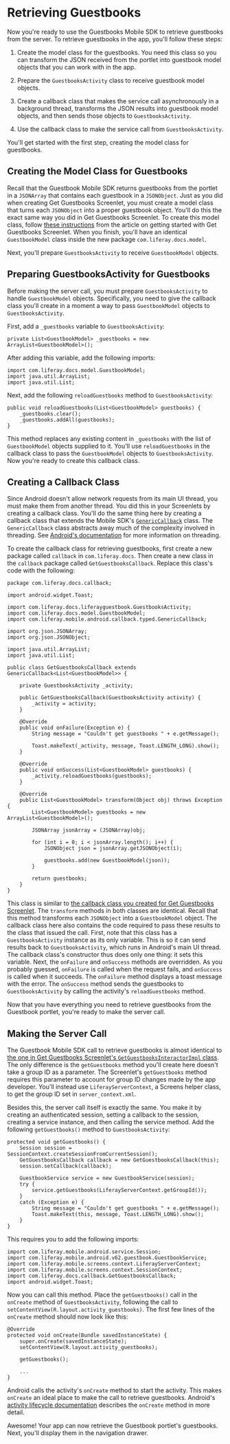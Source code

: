 # Retrieving Guestbooks [](id=retrieving-guestbooks)

Now you're ready to use the Guestbooks Mobile SDK to retrieve guestbooks from 
the server. To retrieve guestbooks in the app, you'll follow these steps:

1. Create the model class for the guestbooks. You need this class so you can 
   transform the JSON received from the portlet into guestbook model objects 
   that you can work with in the app. 

2. Prepare the `GuestbooksActivity` class to receive guestbook model objects.

3. Create a callback class that makes the service call asynchronously in a 
   background thread, transforms the JSON results into guestbook model objects, 
   and then sends those objects to `GuestbooksActivity`.

4. Use the callback class to make the service call from `GuestbooksActivity`. 

You'll get started with the first step, creating the model class for guestbooks.

## Creating the Model Class for Guestbooks [](id=creating-the-model-class-for-guestbooks)

Recall that the Guestbook Mobile SDK returns guestbooks from the portlet in a 
`JSONArray` that contains each guestbook in a `JSONObject`. Just as you did when 
creating Get Guestbooks Screenlet, you must create a model class that turns each 
`JSONObject` into a proper guestbook object. You'll do this the exact same way 
you did in Get Guestbooks Screenlet. To create this model class, follow 
[these instructions](/develop/learning-paths/mobile/-/knowledge_base/6-2/getting-started-with-get-guestbooks-screenlet#creating-the-model-class-for-guestbooks) 
from the article on getting started with Get Guestbooks Screenlet. When you 
finish, you'll have an identical `GuestbookModel` class inside the new package 
`com.liferay.docs.model`. 

Next, you'll prepare `GuestbooksActivity` to receive `GuestbookModel` objects. 

## Preparing GuestbooksActivity for Guestbooks [](id=preparing-guestbooksactivity-for-guestbooks)

Before making the server call, you must prepare `GuestbooksActivity` to handle 
`GuestbookModel` objects. Specifically, you need to give the callback class 
you'll create in a moment a way to pass `GuestbookModel` objects to 
`GuestbooksActivity`. 

First, add a `_guestbooks` variable to `GuestbooksActivity`: 

    private List<GuestbookModel> _guestbooks = new ArrayList<GuestbookModel>();

After adding this variable, add the following imports:

    import com.liferay.docs.model.GuestbookModel;
    import java.util.ArrayList;
    import java.util.List;

Next, add the following `reloadGuestbooks` method to `GuestbooksActivity`: 

    public void reloadGuestbooks(List<GuestbookModel> guestbooks) {
        _guestbooks.clear();
        _guestbooks.addAll(guestbooks);
    }

This method replaces any existing content in `_guestbooks` with the list of 
`GuestbookModel` objects supplied to it. You'll use `reloadGuestbooks` in the 
callback class to pass the `GuestbookModel` objects to `GuestbooksActivity`. Now 
you're ready to create this callback class. 

## Creating a Callback Class [](id=creating-a-callback-class)

Since Android doesn't allow network requests from its main UI thread, you must 
make them from another thread. You did this in your Screenlets by creating a 
callback class. You'll do the same thing here by creating a callback class that 
extends the Mobile SDK's 
[`GenericCallback`](https://github.com/liferay/liferay-mobile-sdk/blob/master/android/src/main/java/com/liferay/mobile/android/callback/typed/GenericCallback.java) 
class. The `GenericCallback` class abstracts away much of the complexity 
involved in threading. See 
[Android's documentation](http://developer.android.com/guide/components/processes-and-threads.html#Threads) 
for more information on threading. 

To create the callback class for retrieving guestbooks, first create a new 
package called `callback` in `com.liferay.docs`. Then create a new class in the 
`callback` package called `GetGuestbooksCallback`. Replace this class's code 
with the following: 

    package com.liferay.docs.callback;

    import android.widget.Toast;

    import com.liferay.docs.liferayguestbook.GuestbooksActivity;
    import com.liferay.docs.model.GuestbookModel;
    import com.liferay.mobile.android.callback.typed.GenericCallback;

    import org.json.JSONArray;
    import org.json.JSONObject;

    import java.util.ArrayList;
    import java.util.List;

    public class GetGuestbooksCallback extends GenericCallback<List<GuestbookModel>> {

        private GuestbooksActivity _activity;

        public GetGuestbooksCallback(GuestbooksActivity activity) {
            _activity = activity;
        }

        @Override
        public void onFailure(Exception e) {
            String message = "Couldn't get guestbooks " + e.getMessage();

            Toast.makeText(_activity, message, Toast.LENGTH_LONG).show();
        }

        @Override
        public void onSuccess(List<GuestbookModel> guestbooks) {
            _activity.reloadGuestbooks(guestbooks);
        }

        @Override
        public List<GuestbookModel> transform(Object obj) throws Exception {
            List<GuestbookModel> guestbooks = new ArrayList<GuestbookModel>();

            JSONArray jsonArray = (JSONArray)obj;

            for (int i = 0; i < jsonArray.length(); i++) {
                JSONObject json = jsonArray.getJSONObject(i);

                guestbooks.add(new GuestbookModel(json));
            }

            return guestbooks;
        }
    }

This class is similar to 
[the callback class you created for Get Guestbooks Screenlet](/develop/learning-paths/mobile/-/knowledge_base/6-2/creating-get-guestbook-screenlets-server-call#creating-the-callback-class).
The `transform` methods in both classes are identical. Recall that this method 
transforms each `JSONObject` into a `GuestbookModel` object. The callback class 
here also contains the code required to pass these results to the class that 
issued the call. First, note that this class has a `GuestbooksActivity` instance 
as its only variable. This is so it can send results back to 
`GuestbooksActivity`, which runs in Android's main UI thread. The callback 
class's constructor thus does only one thing: it sets this variable. Next, the 
`onFailure` and `onSuccess` methods are overridden. As you probably guessed, 
`onFailure` is called when the request fails, and `onSuccess` is called when it 
succeeds. The `onFailure` method displays a toast message with the error. The 
`onSuccess` method sends the guestbooks to `GuestbooksActivity` by calling the 
activity's `reloadGuestbooks` method. 

Now that you have everything you need to retrieve guestbooks from the Guestbook 
portlet, you're ready to make the server call. 

## Making the Server Call [](id=making-the-server-call)

The Guestbook Mobile SDK call to retrieve guestbooks is almost identical to 
[the one in Get Guestbooks Screenlet's `GetGuestbooksInteractorImpl` class](/develop/learning-paths/mobile/-/knowledge_base/6-2/creating-get-guestbook-screenlets-server-call#creating-and-implementing-the-interactor-interface).
The only difference is the `getGuestbooks` method you'll create here doesn't 
take a group ID as a parameter. The Screenlet's `getGuestbooks` method requires 
this parameter to account for group ID changes made by the app developer. You'll 
instead use `LiferayServerContext`, a Screens helper class, to get the group ID 
set in `server_context.xml`. 

Besides this, the server call itself is exactly the same. You make it by 
creating an authenticated session, setting a callback to the session, creating 
a service instance, and then calling the service method. Add the following 
`getGuestbooks()` method to `GuestbooksActivity`: 

    protected void getGuestbooks() {
        Session session = SessionContext.createSessionFromCurrentSession();
        GetGuestbooksCallback callback = new GetGuestbooksCallback(this);
        session.setCallback(callback);

        GuestbookService service = new GuestbookService(session);
        try {
            service.getGuestbooks(LiferayServerContext.getGroupId());
        }
        catch (Exception e) {
            String message = "Couldn't get guestbooks " + e.getMessage();
            Toast.makeText(this, message, Toast.LENGTH_LONG).show();
        }
    }

This requires you to add the following imports:

    import com.liferay.mobile.android.service.Session;
    import com.liferay.mobile.android.v62.guestbook.GuestbookService;
    import com.liferay.mobile.screens.context.LiferayServerContext;
    import com.liferay.mobile.screens.context.SessionContext;
    import com.liferay.docs.callback.GetGuestbooksCallback;
    import android.widget.Toast;

Now you can call this method. Place the `getGuestbooks()` call in the `onCreate` 
method of `GuestbooksActivity`, following the call to 
`setContentView(R.layout.activity_guestbooks)`. The first few lines of the 
`onCreate` method should now look like this: 

    @Override
    protected void onCreate(Bundle savedInstanceState) {
        super.onCreate(savedInstanceState);
        setContentView(R.layout.activity_guestbooks);
        
        getGuestbooks();
        
        ...
    }

Android calls the activity's `onCreate` method to start the activity. This makes 
`onCreate` an ideal place to make the call to retrieve guestbooks. Android's 
[activity lifecycle documentation](http://developer.android.com/training/basics/activity-lifecycle/starting.html) 
describes the `onCreate` method in more detail. 

Awesome! Your app can now retrieve the Guestbook portlet's guestbooks. Next, 
you'll display them in the navigation drawer. 
